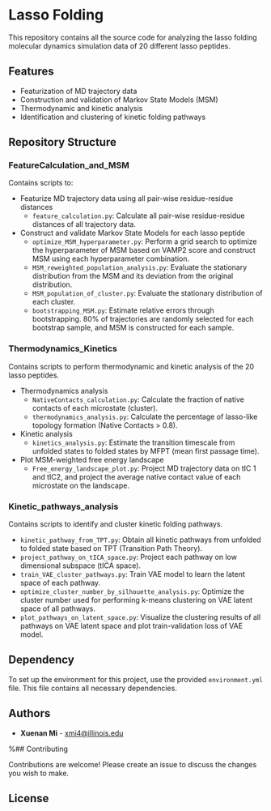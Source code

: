 
# Lasso Folding

This repository contains all the source code for analyzing the lasso folding molecular dynamics simulation data of 20 different lasso peptides.

## Features

- Featurization of MD trajectory data
- Construction and validation of Markov State Models (MSM)
- Thermodynamic and kinetic analysis
- Identification and clustering of kinetic folding pathways

## Repository Structure

### FeatureCalculation_and_MSM

Contains scripts to:
- Featurize MD trajectory data using all pair-wise residue-residue distances  
  - `feature_calculation.py`: Calculate all pair-wise residue-residue distances of all trajectory data.
- Construct and validate Markov State Models for each lasso peptide  
  - `optimize_MSM_hyperparameter.py`: Perform a grid search to optimize the hyperparameter of MSM based on VAMP2 score and construct MSM using each hyperparameter combination.  
  - `MSM_reweighted_population_analysis.py`: Evaluate the stationary distribution from the MSM and its deviation from the original distribution.  
  - `MSM_population_of_cluster.py`: Evaluate the stationary distribution of each cluster.  
  - `bootstrapping_MSM.py`: Estimate relative errors through bootstrapping. 80% of trajectories are randomly selected for each bootstrap sample, and MSM is constructed for each sample.

### Thermodynamics_Kinetics

Contains scripts to perform thermodynamic and kinetic analysis of the 20 lasso peptides.
- Thermodynamics analysis  
  - `NativeContacts_calculation.py`: Calculate the fraction of native contacts of each microstate (cluster).  
  - `thermodynamics_analysis.py`: Calculate the percentage of lasso-like topology formation (Native Contacts > 0.8).
- Kinetic analysis  
  - `kinetics_analysis.py`: Estimate the transition timescale from unfolded states to folded states by MFPT (mean first passage time).
- Plot MSM-weighted free energy landscape  
  - `Free_energy_landscape_plot.py`: Project MD trajectory data on tIC 1 and tIC2, and project the average native contact value of each microstate on the landscape.

### Kinetic_pathways_analysis

Contains scripts to identify and cluster kinetic folding pathways.
- `kinetic_pathway_from_TPT.py`: Obtain all kinetic pathways from unfolded to folded state based on TPT (Transition Path Theory).  
- `project_pathway_on_tICA_space.py`: Project each pathway on low dimensional subspace (tICA space).  
- `train_VAE_cluster_pathways.py`: Train VAE model to learn the latent space of each pathway.  
- `optimize_cluster_number_by_silhouette_analysis.py`: Optimize the cluster number used for performing k-means clustering on VAE latent space of all pathways.  
- `plot_pathways_on_latent_space.py`: Visualize the clustering results of all pathways on VAE latent space and plot train-validation loss of VAE model.

## Dependency
To set up the environment for this project, use the provided `environment.yml` file. This file contains all necessary dependencies.

## Authors

- **Xuenan Mi** - [xmi4@illinois.edu](mailto:xmi4@illinois.edu)

%## Contributing

Contributions are welcome! Please create an issue to discuss the changes you wish to make.

## License


